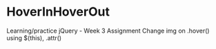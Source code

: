# HoverInHoverOut
Learning/practice jQuery - Week 3 Assignment
Change img on .hover() using $(this), .attr()
